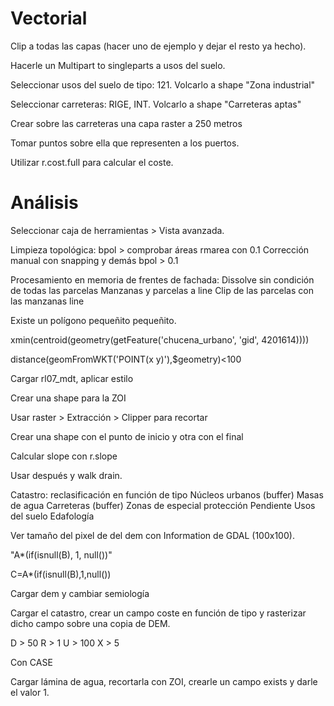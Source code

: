 # Vectorial

Clip a todas las capas (hacer uno de ejemplo y dejar el resto ya hecho).

Hacerle un Multipart to singleparts a usos del suelo.

Seleccionar usos del suelo de tipo: 121. Volcarlo a shape "Zona industrial"

Seleccionar carreteras: RIGE, INT. Volcarlo a shape "Carreteras aptas"

Crear sobre las carreteras una capa raster a 250 metros

Tomar puntos sobre ella que representen a los puertos.

Utilizar r.cost.full para calcular el coste.






# Análisis

Seleccionar caja de herramientas > Vista avanzada.

Limpieza topológica:
bpol > comprobar áreas
rmarea con 0.1
Corrección manual con snapping y demás
bpol > 0.1

Procesamiento en memoria de frentes de fachada:
Dissolve sin condición de todas las parcelas
Manzanas y parcelas a line
Clip de las parcelas con las manzanas line




Existe un polígono pequeñito pequeñito.




xmin(centroid(geometry(getFeature('chucena_urbano', 'gid', 4201614))))

distance(geomFromWKT('POINT(x y)'),$geometry)<100





Cargar rl07_mdt, aplicar estilo

Crear una shape para la ZOI

Usar raster > Extracción > Clipper para recortar

Crear una shape con el punto de inicio y otra con el final

Calcular slope con r.slope



Usar después y walk drain.




Catastro: reclasificación en función de tipo
Núcleos urbanos (buffer)
Masas de agua
Carreteras (buffer)
Zonas de especial protección
Pendiente
Usos del suelo
Edafología

Ver tamaño del pixel de del dem con Information de GDAL (100x100).

"A*(if(isnull(B), 1, null())"

C=A*(if(isnull(B),1,null())


Cargar dem y cambiar semiología

Cargar el catastro, crear un campo coste en función de tipo y rasterizar dicho campo sobre una copia de DEM.

D > 50
R > 1
U > 100
X > 5

Con CASE

Cargar lámina de agua, recortarla con ZOI, crearle un campo exists y darle el valor 1.

